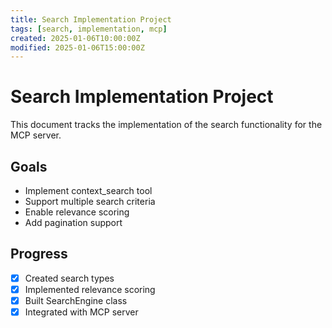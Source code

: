 ```yaml
---
title: Search Implementation Project
tags: [search, implementation, mcp]
created: 2025-01-06T10:00:00Z
modified: 2025-01-06T15:00:00Z
---
```


# Search Implementation Project

This document tracks the implementation of the search functionality for the MCP server.

## Goals

- Implement context_search tool
- Support multiple search criteria
- Enable relevance scoring
- Add pagination support

## Progress

- [x] Created search types
- [x] Implemented relevance scoring
- [x] Built SearchEngine class
- [x] Integrated with MCP server
